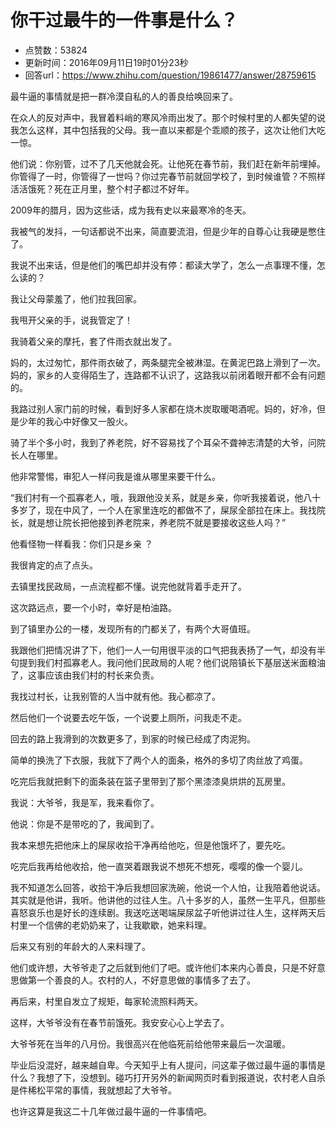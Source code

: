# 你干过最牛的一件事是什么？
- 点赞数：53824
- 更新时间：2016年09月11日19时01分23秒
- 回答url：https://www.zhihu.com/question/19861477/answer/28759615
<body>
 <p data-pid="sszGRB-a">最牛逼的事情就是把一群冷漠自私的人的善良给唤回来了。</p>
 <p data-pid="2bxIiVf1">在众人的反对声中，我冒着料峭的寒风冷雨出发了。那个时候村里的人都失望的说我怎么这样，其中包括我的父母。我一直以来都是个乖顺的孩子，这次让他们大吃一惊。</p>
 <p data-pid="V38uaz5-">他们说：你别管，过不了几天他就会死。让他死在春节前，我们赶在新年前埋掉。你管得了一时，你管得了一世吗？你过完春节前就回学校了，到时候谁管？不照样活活饿死？死在正月里，整个村子都过不好年。</p>
 <p data-pid="7miH_FQ3">2009年的腊月，因为这些话，成为我有史以来最寒冷的冬天。</p>
 <p data-pid="tBsH6qE0">我被气的发抖，一句话都说不出来，简直要流泪，但是少年的自尊心让我硬是憋住了。</p>
 <p data-pid="EylyUwdp">我说不出来话，但是他们的嘴巴却并没有停：都读大学了，怎么一点事理不懂，怎么读的？</p>
 <p data-pid="yQJE75Yj">我让父母蒙羞了，他们拉我回家。</p>
 <p data-pid="BFpDbbMu">我甩开父亲的手，说我管定了！</p>
 <p data-pid="ZxM70ObU">我骑着父亲的摩托，套了件雨衣就出发了。</p>
 <p data-pid="w3uGXPrX">妈的，太过匆忙，那件雨衣破了，两条腿完全被淋湿。在黄泥巴路上滑到了一次。妈的，家乡的人变得陌生了，连路都不认识了，这路我以前闭着眼开都不会有问题的。</p>
 <p data-pid="Zics7Rma">我路过别人家门前的时候，看到好多人家都在烧木炭取暖喝酒呢。妈的，好冷，但是少年的我心中好像又一股火。</p>
 <p data-pid="aQ7yVVxX">骑了半个多小时，我到了养老院，好不容易找了个耳朵不聋神志清楚的大爷，问院长人在哪里。</p>
 <p data-pid="vSueT42m">他非常警惕，审犯人一样问我是谁从哪里来要干什么。</p>
 <p data-pid="MOJw_4bn">“我们村有一个孤寡老人，哦，我跟他没关系，就是乡亲，你听我接着说，他八十多岁了，现在中风了，一个人在家里连吃的都做不了，屎尿全部拉在床上。我找院长，就是想让院长把他接到养老院来，养老院不就是要接收这些人吗？”</p>
 <p data-pid="DT-zNd2O">他看怪物一样看我：你们只是乡亲 ？</p>
 <p data-pid="D3F9cWun">我很肯定的点了点头。</p>
 <p data-pid="Eb5ncYoN">去镇里找民政局，一点流程都不懂。说完他就背着手走开了。</p>
 <p data-pid="GjNmfsQx">这次路远点，要一个小时，幸好是柏油路。</p>
 <p data-pid="p2vnEniS">到了镇里办公的一楼，发现所有的门都关了，有两个大哥值班。</p>
 <p data-pid="yX1uvMHi">我跟他们把情况讲了下，他们一人一句用很平淡的口气把我表扬了一气，却没有半句提到我们村孤寡老人。我问他们民政局的人呢？他们说陪镇长下基层送米面粮油了，这事应该由我们村的村长来负责。</p>
 <p data-pid="Jd4GjMCM">我找过村长，让我别管的人当中就有他。我心都凉了。</p>
 <p data-pid="iI6QPUI3">然后他们一个说要去吃午饭，一个说要上厕所，问我走不走。</p>
 <p data-pid="SU69P7jL">回去的路上我滑到的次数更多了，到家的时候已经成了肉泥狗。</p>
 <p data-pid="2yArnq09">简单的换洗了下衣服，我就下了两个人的面条，格外的多切了肉丝放了鸡蛋。</p>
 <p data-pid="LKl0yfth">吃完后我就把剩下的面条装在篮子里带到了那个黑漆漆臭烘烘的瓦房里。</p>
 <p data-pid="ivdjs-V0">我说：大爷爷，我是军，我来看你了。</p>
 <p data-pid="2QrZ2qRD">他说：你是不是带吃的了，我闻到了。</p>
 <p data-pid="yrrRB87D">我本来想先把他床上的屎尿收拾干净再给他吃，但是他饿坏了，要先吃。</p>
 <p data-pid="8x0vJmIK">吃完后我再给他收拾，他一直哭着跟我说不想死不想死，嘤嘤的像一个婴儿。</p>
 <p data-pid="Nn-8e1sI">我不知道怎么回答，收拾干净后我想回家洗碗，他说一个人怕，让我陪着他说话。其实就是他讲，我听。他讲他的过往人生。八十多岁的人，虽然一生平凡，但那些喜怒哀乐也是好长的连续剧。我送吃送喝端屎尿盆子听他讲过往人生，这样两天后村里一个信佛的老奶奶来了，让我歇歇，她来料理。</p>
 <p data-pid="7bXCtfzI">后来又有别的年龄大的人来料理了。</p>
 <p data-pid="eUTx_tjw">他们或许想，大爷爷走了之后就到他们了吧。或许他们本来内心善良，只是不好意思做第一个善良的人。农村的人，不好意思做的事情多了去了。</p>
 <p data-pid="4tlwFqEz">再后来，村里自发立了规矩，每家轮流照料两天。</p>
 <p data-pid="V2td-S18">这样，大爷爷没有在春节前饿死。我安安心心上学去了。</p>
 <p data-pid="tMK3WnM7">大爷爷死在当年的八月份。我很高兴在他临死前给他带来最后一次温暖。</p>
 <p data-pid="8xz-bxeW">毕业后没混好，越来越自卑。今天知乎上有人提问，问这辈子做过最牛逼的事情是什么？我想了下，没想到。碰巧打开另外的新闻网页时看到报道说，农村老人自杀是件稀松平常的事情，我就想起了大爷爷。</p>
 <p data-pid="uzqKgeZk">也许这算是我这二十几年做过最牛逼的一件事情吧。</p>
</body>